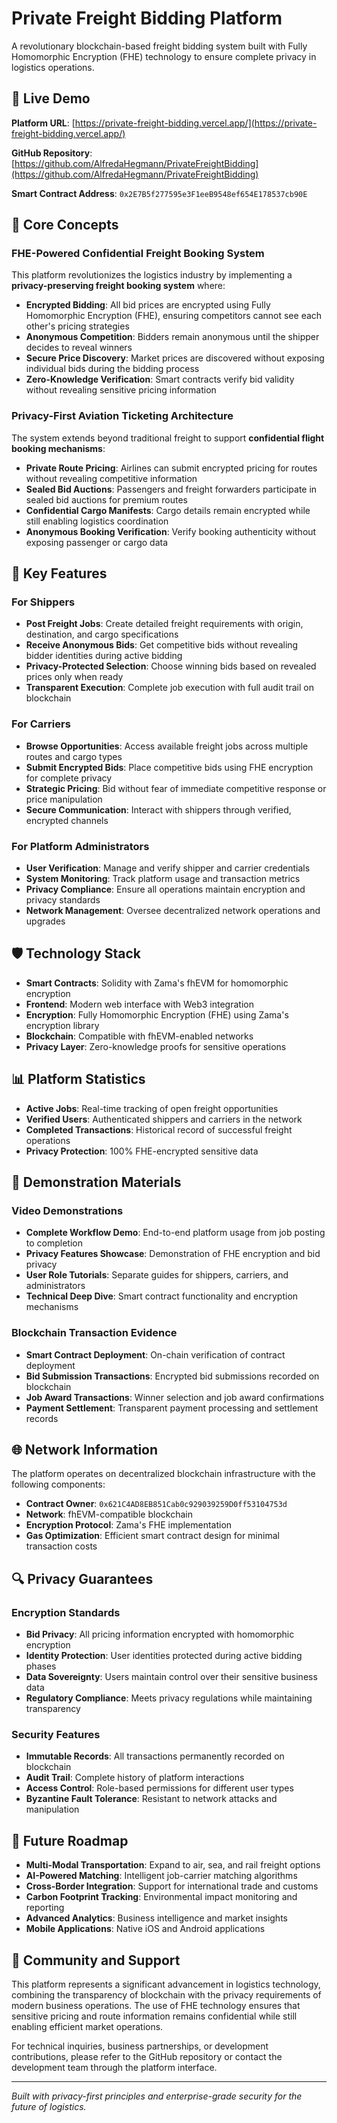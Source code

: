 # Private Freight Bidding Platform

A revolutionary blockchain-based freight bidding system built with Fully Homomorphic Encryption (FHE) technology to ensure complete privacy in logistics operations.

## 🚀 Live Demo

**Platform URL**: [https://private-freight-bidding.vercel.app/](https://private-freight-bidding.vercel.app/)

**GitHub Repository**: [https://github.com/AlfredaHegmann/PrivateFreightBidding](https://github.com/AlfredaHegmann/PrivateFreightBidding)

**Smart Contract Address**: `0x2E7B5f277595e3F1eeB9548ef654E178537cb90E`

## 🔐 Core Concepts

### FHE-Powered Confidential Freight Booking System

This platform revolutionizes the logistics industry by implementing a **privacy-preserving freight booking system** where:

- **Encrypted Bidding**: All bid prices are encrypted using Fully Homomorphic Encryption (FHE), ensuring competitors cannot see each other's pricing strategies
- **Anonymous Competition**: Bidders remain anonymous until the shipper decides to reveal winners
- **Secure Price Discovery**: Market prices are discovered without exposing individual bids during the bidding process
- **Zero-Knowledge Verification**: Smart contracts verify bid validity without revealing sensitive pricing information

### Privacy-First Aviation Ticketing Architecture

The system extends beyond traditional freight to support **confidential flight booking mechanisms**:

- **Private Route Pricing**: Airlines can submit encrypted pricing for routes without revealing competitive information
- **Sealed Bid Auctions**: Passengers and freight forwarders participate in sealed bid auctions for premium routes
- **Confidential Cargo Manifests**: Cargo details remain encrypted while still enabling logistics coordination
- **Anonymous Booking Verification**: Verify booking authenticity without exposing passenger or cargo data

## 🎯 Key Features

### For Shippers
- **Post Freight Jobs**: Create detailed freight requirements with origin, destination, and cargo specifications
- **Receive Anonymous Bids**: Get competitive bids without revealing bidder identities during active bidding
- **Privacy-Protected Selection**: Choose winning bids based on revealed prices only when ready
- **Transparent Execution**: Complete job execution with full audit trail on blockchain

### For Carriers
- **Browse Opportunities**: Access available freight jobs across multiple routes and cargo types
- **Submit Encrypted Bids**: Place competitive bids using FHE encryption for complete privacy
- **Strategic Pricing**: Bid without fear of immediate competitive response or price manipulation
- **Secure Communication**: Interact with shippers through verified, encrypted channels

### For Platform Administrators
- **User Verification**: Manage and verify shipper and carrier credentials
- **System Monitoring**: Track platform usage and transaction metrics
- **Privacy Compliance**: Ensure all operations maintain encryption and privacy standards
- **Network Management**: Oversee decentralized network operations and upgrades

## 🛡️ Technology Stack

- **Smart Contracts**: Solidity with Zama's fhEVM for homomorphic encryption
- **Frontend**: Modern web interface with Web3 integration
- **Encryption**: Fully Homomorphic Encryption (FHE) using Zama's encryption library
- **Blockchain**: Compatible with fhEVM-enabled networks
- **Privacy Layer**: Zero-knowledge proofs for sensitive operations

## 📊 Platform Statistics

- **Active Jobs**: Real-time tracking of open freight opportunities
- **Verified Users**: Authenticated shippers and carriers in the network
- **Completed Transactions**: Historical record of successful freight operations
- **Privacy Protection**: 100% FHE-encrypted sensitive data

## 🎥 Demonstration Materials

### Video Demonstrations
- **Complete Workflow Demo**: End-to-end platform usage from job posting to completion
- **Privacy Features Showcase**: Demonstration of FHE encryption and bid privacy
- **User Role Tutorials**: Separate guides for shippers, carriers, and administrators
- **Technical Deep Dive**: Smart contract functionality and encryption mechanisms

### Blockchain Transaction Evidence
- **Smart Contract Deployment**: On-chain verification of contract deployment
- **Bid Submission Transactions**: Encrypted bid submissions recorded on blockchain
- **Job Award Transactions**: Winner selection and job award confirmations
- **Payment Settlement**: Transparent payment processing and settlement records

## 🌐 Network Information

The platform operates on decentralized blockchain infrastructure with the following components:

- **Contract Owner**: `0x621C4AD8EB851Cab0c929039259D0ff53104753d`
- **Network**: fhEVM-compatible blockchain
- **Encryption Protocol**: Zama's FHE implementation
- **Gas Optimization**: Efficient smart contract design for minimal transaction costs

## 🔍 Privacy Guarantees

### Encryption Standards
- **Bid Privacy**: All pricing information encrypted with homomorphic encryption
- **Identity Protection**: User identities protected during active bidding phases
- **Data Sovereignty**: Users maintain control over their sensitive business data
- **Regulatory Compliance**: Meets privacy regulations while maintaining transparency

### Security Features
- **Immutable Records**: All transactions permanently recorded on blockchain
- **Audit Trail**: Complete history of platform interactions
- **Access Control**: Role-based permissions for different user types
- **Byzantine Fault Tolerance**: Resistant to network attacks and manipulation

## 🚀 Future Roadmap

- **Multi-Modal Transportation**: Expand to air, sea, and rail freight options
- **AI-Powered Matching**: Intelligent job-carrier matching algorithms
- **Cross-Border Integration**: Support for international trade and customs
- **Carbon Footprint Tracking**: Environmental impact monitoring and reporting
- **Advanced Analytics**: Business intelligence and market insights
- **Mobile Applications**: Native iOS and Android applications

## 🤝 Community and Support

This platform represents a significant advancement in logistics technology, combining the transparency of blockchain with the privacy requirements of modern business operations. The use of FHE technology ensures that sensitive pricing and route information remains confidential while still enabling efficient market operations.

For technical inquiries, business partnerships, or development contributions, please refer to the GitHub repository or contact the development team through the platform interface.

---

*Built with privacy-first principles and enterprise-grade security for the future of logistics.*